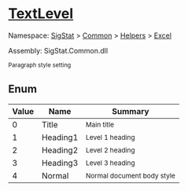 # [TextLevel](./TextLevel.md)
Namespace: [SigStat]() > [Common](./../../README.md) > [Helpers](./../README.md) > [Excel](./README.md)

Assembly: SigStat.Common.dll


<sub>Paragraph style setting</sub>

##	Enum

| Value | Name | Summary | 
| --- | --- | --- | 
| 0 | Title | <sub>Main title</sub> | 
| 1 | Heading1 | <sub>Level 1 heading</sub> | 
| 2 | Heading2 | <sub>Level 2 heading</sub> | 
| 3 | Heading3 | <sub>Level 3 heading</sub> | 
| 4 | Normal | <sub>Normal document body style</sub> | 



